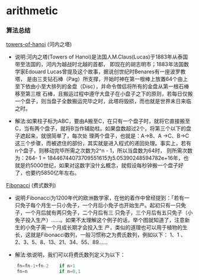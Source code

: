 # arithmetic
### 算法总结

[towers-of-hanoi]() (河内之塔)
  - 说明:河内之塔(Towers of Hanoi)是法国人M.Claus(Lucas)于1883年从泰国带至法国的，河内为越战时北越的首都，
  即现在的胡志明市；1883年法国数学家Edouard Lucas曾提及这个故事，据说创世纪时Benares有一座波罗教塔，
  是由三支钻石棒（Pag）所支撑，开始时神在第一根棒上放置64个由上至下依由小至大排列的金盘（Disc），并命令僧侣将所有的金盘从第一根石棒移至第三根
  石棒，且搬运过程中遵守大盘子在小盘子之下的原则，若每日仅搬一个盘子，则当盘子全数搬运完毕之时，此塔将毁损，而也就是世界末日来临之时。
  
  - 解法:如果柱子标为ABC，要由A搬至C，在只有一个盘子时，就将它直接搬至C，当有两个盘子，就将B当作辅助柱。如果盘数超过2个，将第三个以下的盘子遮起来，就很简单了，每次处
  理两个盘子，也就是：A->B、A ->C、B->C这三个步骤，而被遮住的部份，其实就是进入程式的递回处理。事实上，若有n个盘子，则移动完毕所需之次数为2^n - 1，所以当盘数为64时，
  则所需次数为：264- 1 = 18446744073709551615为5.05390248594782e+16年，也就是约5000世纪，如果对这数字没什幺概念，就假设每秒钟搬一个盘子好了，也要约5850亿年左右。 

[Fibonacci]() (费式数列)
- 说明:Fibonacci为1200年代的欧洲数学家，在他的着作中曾经提到：「若有一只免子每个月生一只小免子，一个月后小免子也开始生产。起初只有一只免子，一个月后就有两只免子，二个月后有三
只免子，三个月后有五只免子（小免子投入生产）......。如果不太理解这个例子的话，举个图就知道了，注意新生的小免子需一个月成长期才会投入生
产，类似的道理也可以用于植物的生长，这就是Fibonacci数列，一般习惯称之为费氏数列，例如以下： 1、1 、2、3、5、8、13、21、34、55、89......

- 解法:依说明，我们可以将费氏数列定义为以下：
```c
    fn=fn-1+fn-2    if n>1
    fn=n            if n=0,1
```
